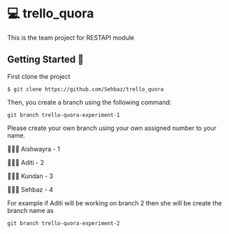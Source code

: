 # 💻 trello_quora

This is the team project for RESTAPI module

## Getting Started 🚀

First clone the project

`$ git clone https://github.com/Sehbaz/trello_quora`

Then, you create a branch using the following command:

`git branch trello-quora-experiment-1`

Please create your own branch using your own assigned number to your name.

👩🏻‍💻 Aishwayra - 1

👩🏻‍💻 Aditi - 2

🧑🏻‍💻 Kundan - 3

🧑🏻‍💻 Sehbaz - 4

For example if Aditi will be working on branch 2 then she will be create the branch name as

`git branch trello-quora-experiment-2`
